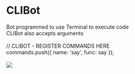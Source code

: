 # CLIBot
Bot programmed to use Terminal to execute code
<br>CLIBot also accepts arguments
<br>
<br>
  // CLIBOT - REGISTER COMMANDS HERE<br>
  commands.push({ name: 'say', func: say });
<br>
<br>
<img src="https://i.imgur.com/A4VFiGv.png">
